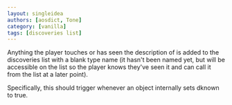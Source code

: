 ```yaml
---
layout: singleidea
authors: [aosdict, Tone]
category: [vanilla]
tags: [discoveries list]
---
```

Anything the player touches or has seen the description of is added to the discoveries list with a blank type name (it hasn't been named yet, but will be accessible on the list so the player knows they've seen it and can call it from the list at a later point).

Specifically, this should trigger whenever an object internally sets dknown to true.
